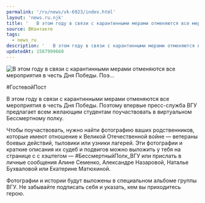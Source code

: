 ```yaml
---
permalink: '/ru/news/vk-6923/index.html'
layout: 'news.ru.njk'
title: '   В этом году в связи с карантинными мерами отменяются все мероприятия в честь Дня Победы. Поэ…'
source: ВКонтакте
tags:
  - news_ru
description: '   В этом году в связи с карантинными мерами отменяются все мероприятия в честь Дня Победы. Поэ…'
updatedAt: 1587999660
---
```

![   В этом году в связи с карантинными мерами отменяются все мероприятия в честь Дня Победы. Поэ…](https://sun9-32.userapi.com/impg/c858036/v858036636/1db6b7/tQq6Ue5mr50.jpg?size=800x533&quality=96&proxy=1&sign=ec07b1dcc9652ceca2dfc372f4cb3f87&c_uniq_tag=ekVpaZgu-aCREdxQuUV1NscMe24B7J5TJikYUzxeKFY&type=album)

#ГостевойПост

В этом году в связи с карантинными мерами отменяются все мероприятия в честь Дня Победы. Поэтому впервые пресс-служба ВГУ предлагает всем желающим студентам поучаствовать в виртуальном Бессмертному полку.

Чтобы поучаствовать, нужно найти фотографию ваших родственников, которые имеют отношение к Великой Отечественной войне — ветераны боевых действий, тыловики или узники лагерей. Эти фотографии и краткие описания их судеб и подвигов можно выложить у тебя на странице с с хэштегом — #БессмертныйПолк_ВГУ или прислать в личные сообщения Алине Семенко, Александре Назаровой, Наталье Бухваловой или Екатерине Матюхиной.

Фотографии и истории будут выложены в специальном альбоме группы ВГУ. Не забывайте подписать себя и указать, кем вы приходитесь герою.
